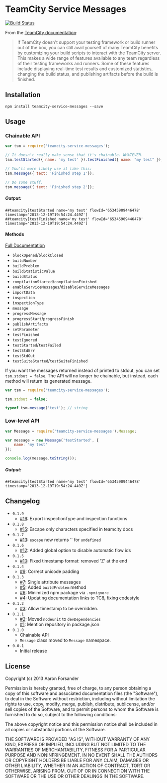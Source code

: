 # TeamCity Service Messages

[![Build Status](https://travis-ci.org/pifantastic/teamcity-service-messages.png)](https://travis-ci.org/pifantastic/teamcity-service-messages)

From the [TeamCity documentation][tcd]:

> If TeamCity doesn't support your testing framework or build runner out of the box, you
> can still avail yourself of many TeamCity benefits by customizing your build scripts to
> interact with the TeamCity server. This makes a wide range of features available to any
> team regardless of their testing frameworks and runners. Some of these features include
> displaying real-time test results and customized statistics, changing the build status,
> and publishing artifacts before the build is finished.

## Installation

```shell
npm install teamcity-service-messages --save
```

## Usage

### Chainable API

```javascript
var tsm = require('teamcity-service-messages');

// It doesn't really make sense that it's chainable. WHATEVER.
tsm.testStarted({ name: 'my test' }).testFinished({ name: "my test" });

// You'll more likely use it like this:
tsm.message({ text: 'Finished step 1'});

// Do some stuff.
tsm.message({ text: 'Finished step 2'});
```

##### Output:

```
##teamcity[testStarted name='my test' flowId='65345909446478' timestamp='2013-12-19T19:54:24.449Z']
##teamcity[testFinished name='my test' flowId='65345909446478' timestamp='2013-12-19T19:54:24.449Z']
```

#### Methods

[Full Documentation][tcd]

* `blockOpened`/`blockClosed`
* `buildNumber`
* `buildProblem`
* `buildStatisticValue`
* `buildStatus`
* `compilationStarted`/`compilationFinished`
* `enableServiceMessages`/`disableServiceMessages`
* `importData`
* `inspection`
* `inspectionType`
* `message`
* `progressMessage`
* `progressStart`/`progressFinish`
* `publishArtifacts`
* `setParameter`
* `testFinished`
* `testIgnored`
* `testStarted`/`testFailed`
* `testStdErr`
* `testStdOut`
* `testSuiteStarted`/`testSuiteFinished`

If you want the messages returned instead of printed to stdout, you can set `tsm.stdout = false`.
The API will no longer be chainable, but instead, each method will return its generated message.

```javascript
var tsm = require('teamcity-service-messages');

tsm.stdout = false;

typeof tsm.message('test'); // string
```

### Low-level API

```javascript
var Message = require('teamcity-service-messages').Message;

var message = new Message('testStarted', {
	name: 'my test'
});

console.log(message.toString());
```

##### Output:

```
##teamcity[testStarted name='my test' flowId='65345909446478' timestamp='2013-12-19T19:54:24.449Z']
```

## Changelog

* `0.1.9`
  * [#16](https://github.com/pifantastic/teamcity-service-messages/pull/16): Export inspectionType and inspection functions
* `0.1.8`
  * [#15](https://github.com/pifantastic/teamcity-service-messages/pull/15): Escape only characters specified in teamcity docs
* `0.1.7`
  * [#13](https://github.com/pifantastic/teamcity-service-messages/pull/13): `escape` now returns '' for `undefined`
* `0.1.6`
  * [#12](https://github.com/pifantastic/teamcity-service-messages/pull/12): Added global option to disable automatic flow ids
* `0.1.5`
	* [#10](https://github.com/pifantastic/teamcity-service-messages/pull/10): Fixed timestamp format: removed 'Z' at the end
* `0.1.4`
	* [#9](https://github.com/pifantastic/teamcity-service-messages/pull/9): Correct unicode padding
* `0.1.3`
	* [#7](https://github.com/pifantastic/teamcity-service-messages/issues/7): Single attribute messages
	* [#5](https://github.com/pifantastic/teamcity-service-messages/pull/5): Added `buildProblem` method
	* [#6](https://github.com/pifantastic/teamcity-service-messages/pull/6): Minimized npm package via `.npmignore`
	* [#4](https://github.com/pifantastic/teamcity-service-messages/pull/4): Updating documentation links to TC8, fixing codestyle
* `0.1.2`
	* [#3](https://github.com/pifantastic/teamcity-service-messages/pull/3): Allow timestamp to be overridden.
* `0.1.1`
	* [#2](https://github.com/pifantastic/teamcity-service-messages/pull/2): Moved `nodeunit` to `devDependencies`
	* [#1](https://github.com/pifantastic/teamcity-service-messages/pull/1): Mention repository in package.json
* `0.1.0`
	* Chainable API
	* `Message` class moved to `Message` namespace.
* `0.0.1`
	* Initial release

## License

Copyright (c) 2013 Aaron Forsander

Permission is hereby granted, free of charge, to any person obtaining a copy
of this software and associated documentation files (the "Software"), to deal
in the Software without restriction, including without limitation the rights
to use, copy, modify, merge, publish, distribute, sublicense, and/or sell
copies of the Software, and to permit persons to whom the Software is
furnished to do so, subject to the following conditions:

The above copyright notice and this permission notice shall be included in
all copies or substantial portions of the Software.

THE SOFTWARE IS PROVIDED "AS IS", WITHOUT WARRANTY OF ANY KIND, EXPRESS OR
IMPLIED, INCLUDING BUT NOT LIMITED TO THE WARRANTIES OF MERCHANTABILITY,
FITNESS FOR A PARTICULAR PURPOSE AND NONINFRINGEMENT. IN NO EVENT SHALL THE
AUTHORS OR COPYRIGHT HOLDERS BE LIABLE FOR ANY CLAIM, DAMAGES OR OTHER
LIABILITY, WHETHER IN AN ACTION OF CONTRACT, TORT OR OTHERWISE, ARISING FROM,
OUT OF OR IN CONNECTION WITH THE SOFTWARE OR THE USE OR OTHER DEALINGS IN
THE SOFTWARE.

[tcd]: http://confluence.jetbrains.com/display/TCD8/Build+Script+Interaction+with+TeamCity
